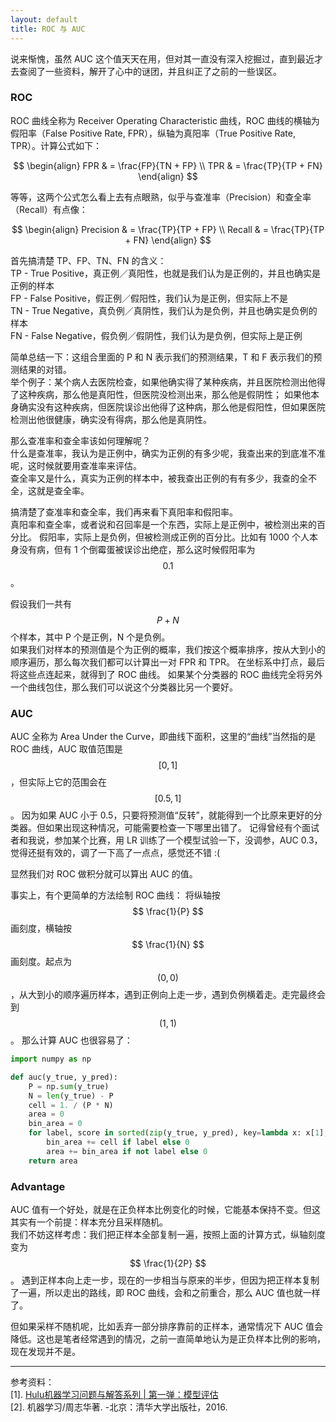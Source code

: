 ```yaml
---
layout: default
title: ROC 与 AUC  
---
```



说来惭愧，虽然 AUC 这个值天天在用，但对其一直没有深入挖掘过，直到最近才去查阅了一些资料，解开了心中的谜团，并且纠正了之前的一些误区。


### ROC

ROC 曲线全称为 Receiver Operating Characteristic 曲线，ROC 曲线的横轴为假阳率（False Positive Rate, FPR），纵轴为真阳率（True Positive Rate, TPR）。计算公式如下：

$$  
\begin{align}  
FPR & = \frac{FP}{TN + FP}  \\
TPR & = \frac{TP}{TP + FN}  
\end{align}  
$$  

等等，这两个公式怎么看上去有点眼熟，似乎与查准率（Precision）和查全率（Recall）有点像：

$$  
\begin{align}  
Precision & = \frac{TP}{TP + FP}  \\
Recall & = \frac{TP}{TP + FN}  
\end{align} 
$$  

首先搞清楚 TP、FP、TN、FN 的含义：  
TP - True Positive，真正例／真阳性，也就是我们认为是正例的，并且也确实是正例的样本  
FP - False Positive，假正例／假阳性，我们认为是正例，但实际上不是  
TN - True Negative，真负例／真阴性，我们认为是负例，并且也确实是负例的样本  
FN - False Negative，假负例／假阴性，我们认为是负例，但实际上是正例  

简单总结一下：这组合里面的 P 和 N 表示我们的预测结果，T 和 F 表示我们的预测结果的对错。  
举个例子：某个病人去医院检查，如果他确实得了某种疾病，并且医院检测出他得了这种疾病，那么他是真阳性，但医院没检测出来，那么他是假阴性；
如果他本身确实没有这种疾病，但医院误诊出他得了这种病，那么他是假阳性，但如果医院检测出他很健康，确实没有得病，那么他是真阴性。

那么查准率和查全率该如何理解呢？  
什么是查准率，我认为是正例中，确实为正例的有多少呢，我查出来的到底准不准呢，这时候就要用查准率来评估。  
查全率又是什么，真实为正例的样本中，被我查出正例的有有多少，我查的全不全，这就是查全率。  

搞清楚了查准率和查全率，我们再来看下真阳率和假阳率。  
真阳率和查全率，或者说和召回率是一个东西，实际上是正例中，被检测出来的百分比。
假阳率，实际上是负例，但被检测成正例的百分比。比如有 1000 个人本身没有病，但有 1 个倒霉蛋被误诊出绝症，那么这时候假阳率为 $$ 0.1% $$ 。  

假设我们一共有 $$ P + N $$ 个样本，其中 P 个是正例，N 个是负例。  
如果我们对样本的预测值是个为正例的概率，我们按这个概率排序，按从大到小的顺序遍历，那么每次我们都可以计算出一对 FPR 和 TPR。
在坐标系中打点，最后将这些点连起来，就得到了 ROC 曲线。
如果某个分类器的 ROC 曲线完全将另外一个曲线包住，那么我们可以说这个分类器比另一个要好。


### AUC  

AUC 全称为 Area Under the Curve，即曲线下面积，这里的“曲线”当然指的是 ROC 曲线，AUC 取值范围是 $$ [0, 1] $$，但实际上它的范围会在 $$ [0.5, 1] $$。
因为如果 AUC 小于 0.5，只要将预测值“反转”，就能得到一个比原来更好的分类器。但如果出现这种情况，可能需要检查一下哪里出错了。
记得曾经有个面试者和我说，参加某个比赛，用 LR 训练了一个模型试验一下，没调参，AUC 0.3，觉得还挺有效的，调了一下高了一点点，感觉还不错 :(  

显然我们对 ROC 做积分就可以算出 AUC 的值。

事实上，有个更简单的方法绘制 ROC 曲线：
将纵轴按 $$ \frac{1}{P} $$ 画刻度，横轴按 $$ \frac{1}{N} $$ 画刻度。起点为 $$ (0, 0) $$，从大到小的顺序遍历样本，遇到正例向上走一步，遇到负例横着走。走完最终会到 $$ (1, 1) $$。
那么计算 AUC 也很容易了：
```python
import numpy as np

def auc(y_true, y_pred):
    P = np.sum(y_true)
    N = len(y_true) - P
    cell = 1. / (P * N)
    area = 0
    bin_area = 0
    for label, score in sorted(zip(y_true, y_pred), key=lambda x: x[1], reverse=True):
        bin_area += cell if label else 0
        area += bin_area if not label else 0
    return area
```


### Advantage  

AUC 值有一个好处，就是在正负样本比例变化的时候，它能基本保持不变。但这其实有一个前提：样本充分且采样随机。  
我们不妨这样考虑：我们把正样本全部复制一遍，按照上面的计算方式，纵轴刻度变为 $$ \frac{1}{2P} $$。
遇到正样本向上走一步，现在的一步相当与原来的半步，但因为把正样本复制了一遍，所以走出的路线，即 ROC 曲线，会和之前重合，那么 AUC 值也就一样了。  

但如果采样不随机呢，比如丢弃一部分排序靠前的正样本，通常情况下 AUC 值会降低。这也是笔者经常遇到的情况，之前一直简单地认为是正负样本比例的影响，现在发现并不是。

---
参考资料：  
[1]. [Hulu机器学习问题与解答系列 | 第一弹：模型评估](https://mp.weixin.qq.com/s/1J0gHSNszjgoxR0Bp0m7ow)  
[2]. 机器学习/周志华著. -北京：清华大学出版社，2016.
